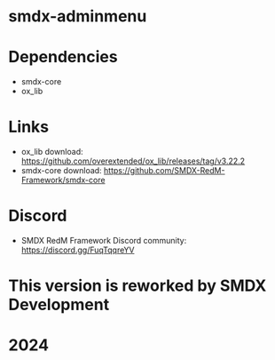 # smdx-adminmenu

# Dependencies
- smdx-core
- ox_lib

# Links
- ox_lib download: https://github.com/overextended/ox_lib/releases/tag/v3.22.2
- smdx-core download: https://github.com/SMDX-RedM-Framework/smdx-core

# Discord
- SMDX RedM Framework Discord community: https://discord.gg/FuqTqqreYV

# This version is reworked by SMDX Development
# 2024